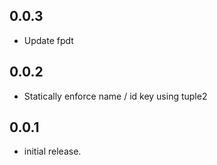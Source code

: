 ## 0.0.3

- Update fpdt

## 0.0.2

- Statically enforce name / id key using tuple2

## 0.0.1

- initial release.
